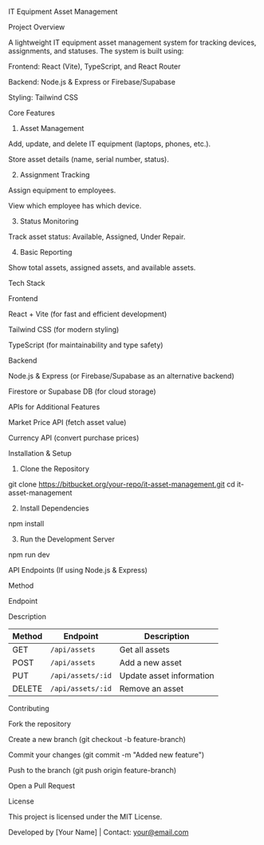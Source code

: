 IT Equipment Asset Management

Project Overview

A lightweight IT equipment asset management system for tracking devices, assignments, and statuses. The system is built using:

Frontend: React (Vite), TypeScript, and React Router

Backend: Node.js & Express or Firebase/Supabase

Styling: Tailwind CSS

Core Features

1. Asset Management

Add, update, and delete IT equipment (laptops, phones, etc.).

Store asset details (name, serial number, status).

2. Assignment Tracking

Assign equipment to employees.

View which employee has which device.

3. Status Monitoring

Track asset status: Available, Assigned, Under Repair.

4. Basic Reporting

Show total assets, assigned assets, and available assets.

Tech Stack

Frontend

React + Vite (for fast and efficient development)

Tailwind CSS (for modern styling)

TypeScript (for maintainability and type safety)

Backend

Node.js & Express (or Firebase/Supabase as an alternative backend)

Firestore or Supabase DB (for cloud storage)

APIs for Additional Features

Market Price API (fetch asset value)

Currency API (convert purchase prices)

Installation & Setup

1. Clone the Repository

git clone https://bitbucket.org/your-repo/it-asset-management.git
cd it-asset-management

2. Install Dependencies

npm install

3. Run the Development Server

npm run dev

API Endpoints (If using Node.js & Express)

Method

Endpoint

Description

| Method | Endpoint          | Description               |
|--------|-------------------|---------------------------|
| GET    | `/api/assets`     | Get all assets            |
| POST   | `/api/assets`     | Add a new asset           |
| PUT    | `/api/assets/:id` | Update asset information  |
| DELETE | `/api/assets/:id` | Remove an asset           |


Contributing

Fork the repository

Create a new branch (git checkout -b feature-branch)

Commit your changes (git commit -m "Added new feature")

Push to the branch (git push origin feature-branch)

Open a Pull Request

License

This project is licensed under the MIT License.

Developed by [Your Name] | Contact: your@email.com

